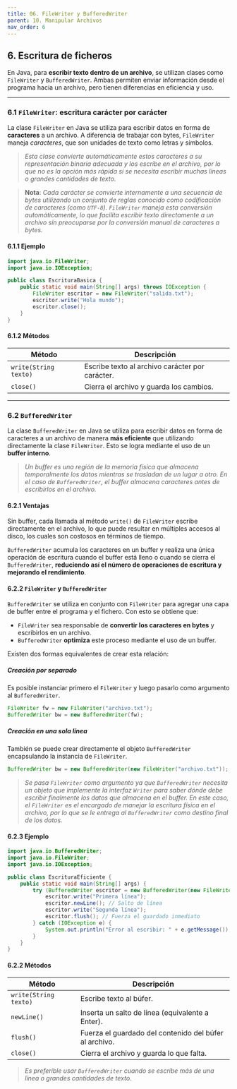 ```yaml
---
title: 06. FileWriter y BufferedWriter
parent: 10. Manipular Archivos
nav_order: 6
---
```


## **6. Escritura de ficheros**

En Java, para **escribir texto dentro de un archivo**, se utilizan clases como `FileWriter` y `BufferedWriter`. Ambas permiten enviar información desde el programa hacia un archivo, pero tienen diferencias en eficiencia y uso.

---

### **6.1 `FileWriter`: escritura carácter por carácter**

La clase `FileWriter` en Java se utiliza para escribir datos en forma de **caracteres** a un archivo. A diferencia de trabajar con bytes, `FileWriter` maneja *caracteres*, que son unidades de texto como letras y símbolos.

> *Esta clase convierte automáticamente estos caracteres a su representación binaria adecuada y los escribe en el archivo, por lo que no es la opción más rápida si se necesita escribir muchas líneas o grandes cantidades de texto.*

> **Nota**: *Cada carácter se convierte internamente a una secuencia de bytes utilizando un conjunto de reglas conocido como codificación de caracteres (como `UTF-8`). `FileWriter` maneja esta conversión automáticamente, lo que facilita escribir texto directamente a un archivo sin preocuparse por la conversión manual de caracteres a bytes.*

#### **6.1.1 Ejemplo**

```java
import java.io.FileWriter;
import java.io.IOException;

public class EscrituraBasica {
    public static void main(String[] args) throws IOException {
        FileWriter escritor = new FileWriter("salida.txt");
        escritor.write("Hola mundo");
        escritor.close();
    }
}
```

#### **6.1.2 Métodos**

| **Método**            | **Descripción**                                 |
| --------------------- | ----------------------------------------------- |
| `write(String texto)` | Escribe texto al archivo carácter por carácter. |
| `close()`             | Cierra el archivo y guarda los cambios.         |

---

### **6.2 `BufferedWriter`**

La clase `BufferedWriter` en Java se utiliza para escribir datos en forma de caracteres a un archivo de manera **más eficiente** que utilizando directamente la clase `FileWriter`. Esto se logra mediante el uso de un **buffer interno**.

> *Un buffer es una región de la memoria física que almacena temporalmente los datos mientras se trasladan de un lugar a otro. En el caso de `BufferedWriter`, el buffer almacena caracteres antes de escribirlos en el archivo.*

#### **6.2.1 Ventajas**

Sin buffer, cada llamada al método `write()` de `FileWriter` escribe directamente en el archivo, lo que puede resultar en múltiples accesos al disco, los cuales son costosos en términos de tiempo.

`BufferedWriter` acumula los caracteres en un buffer y realiza una única operación de escritura cuando el buffer está lleno o cuando se cierra el `BufferedWriter`, **reduciendo así el número de operaciones de escritura y mejorando el rendimiento**.

#### **6.2.2 `FileWriter` y `BufferedWriter`**

`BufferedWriter` se utiliza en conjunto con `FileWriter` para agregar una capa de buffer entre el programa y el fichero. Con esto se obtiene que:

* `FileWriter` sea responsable de **convertir los caracteres en bytes** y escribirlos en un archivo.
* `BufferedWriter` **optimiza** este proceso mediante el uso de un buffer.

Existen dos formas equivalentes de crear esta relación:

##### **Creación por separado**

Es posible instanciar primero el `FileWriter` y luego pasarlo como argumento al `BufferedWriter`.

```java
FileWriter fw = new FileWriter("archivo.txt");
BufferedWriter bw = new BufferedWriter(fw);
```

##### **Creación en una sola línea**

También se puede crear directamente el objeto `BufferedWriter` encapsulando la instancia de `FileWriter`.

```java
BufferedWriter bw = new BufferedWriter(new FileWriter("archivo.txt"));
```

> *Se pasa `FileWriter` como argumento ya que `BufferedWriter` necesita un objeto que implemente la interfaz `Writer` para saber dónde debe escribir finalmente los datos que almacena en el buffer. En este caso, el `FileWriter` es el encargado de manejar la escritura física en el archivo, por lo que se le entrega al `BufferedWriter` como destino final de los datos.*

#### **6.2.3 Ejemplo**

```java
import java.io.BufferedWriter;
import java.io.FileWriter;
import java.io.IOException;

public class EscrituraEficiente {
    public static void main(String[] args) {
        try (BufferedWriter escritor = new BufferedWriter(new FileWriter("salida.txt"))) {
            escritor.write("Primera línea");
            escritor.newLine(); // Salto de línea
            escritor.write("Segunda línea");
            escritor.flush(); // Fuerza el guardado inmediato
        } catch (IOException e) {
            System.out.println("Error al escribir: " + e.getMessage());
        }
    }
}
```

#### **6.2.2 Métodos**

| **Método**            | **Descripción**                                        |
| --------------------- | ------------------------------------------------------ |
| `write(String texto)` | Escribe texto al búfer.                                |
| `newLine()`           | Inserta un salto de línea (equivalente a Enter).       |
| `flush()`             | Fuerza el guardado del contenido del búfer al archivo. |
| `close()`             | Cierra el archivo y guarda lo que falta.               |

> *Es preferible usar `BufferedWriter` cuando se escribe más de una línea o grandes cantidades de texto.*

